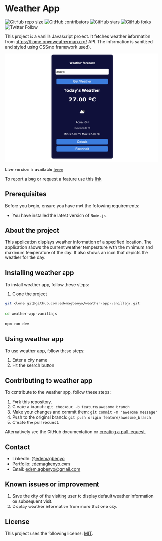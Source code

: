 # Weather App

<!--- These are examples. See https://shields.io for others or to customize this set of shields. You might want to include dependencies, project status and licence info here --->
![GitHub repo size](https://img.shields.io/github/repo-size/edemagbenyo/weather-app-vanillajs)
![GitHub contributors](https://img.shields.io/github/contributors/edemagbenyo/weather-app-vanillajs)
![GitHub stars](https://img.shields.io/github/stars/edemagbenyo/weather-app-vanillajs?style=social)
![GitHub forks](https://img.shields.io/github/forks/edemagbenyo/weather-app-vanillajs?style=social)
![Twitter Follow](https://img.shields.io/twitter/follow/edemagbenyo?style=social)

This project is a vanilla Javascript project. It fetches weather information from https://home.openweathermap.org/ API. The information is sanitized and styled using CSS(no framework used).  


![Screenshot of the webpage](https://github.com/edemagbenyo/weather-app-vanillajs/blob/develop/screenshots/screen.png)


Live version is available [here](http://edemagbenyo.com/weather-app-vanillajs/)

To report a bug or request a feature use this [link](https://github.com/edemagbenyo/weather-app-vanillajs/issues)

## Prerequisites

Before you begin, ensure you have met the following requirements:
<!--- These are just example requirements. Add, duplicate or remove as required --->
* You have installed the latest version of `Node.js`

## About the project

This application displays weather information of a specified location. The application shows the current weather temperature with the minimum and maximum temperature of the day. It also shows an icon that depicts the weather for the day.


## Installing weather app

To install weather app, follow these steps:

1. Clone the project
```bash
git clone git@github.com:edemagbenyo/weather-app-vanillajs.git

cd weather-app-vanillajs

npm run dev
```
## Using weather app

To use weather app, follow these steps:

1. Enter a city name
2. Hit the search button


## Contributing to weather app
<!--- If your README is long or you have some specific process or steps you want contributors to follow, consider creating a separate CONTRIBUTING.md file--->
To contribute to the weather app, follow these steps:

1. Fork this repository.
2. Create a branch: `git checkout -b feature/awesome_branch`.
3. Make your changes and commit them: `git commit -m 'awesome message'`
4. Push to the original branch: `git push origin feature/awesome_branch`
5. Create the pull request.

Alternatively see the GitHub documentation on [creating a pull request](https://help.github.com/en/github/collaborating-with-issues-and-pull-requests/creating-a-pull-request).

## Contact

* LinkedIn: [@edemagbenyo](https://www.linkedin.com/in/edemagbenyo/) 
* Portfolio: [edemagbenyo.com](https://edemagbenyo.com) 
* Email: [edem.agbenyo@gmail.com](mailto:edem.agbenyo@gmail.com)

## Known issues or improvement
1. Save the city of the visiting user to display default weather information on subsequent visit.
2. Display weather information from more that one city.


## License
<!--- If you're not sure which open license to use see https://choosealicense.com/--->

This project uses the following license: [MIT](<link>).
